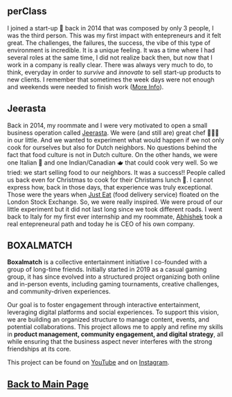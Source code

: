 
## perClass

I joined a start-up 🎯 back in 2014 that was composed by only 3 people, I was the third person. This was my first impact with entepreneurs and it felt great. The challenges, the failures, the success, the vibe of this type of environment is incredible. It is a unique feeling. It was a time where I had several roles at the same time, I did not realize back then, but now that I work in a company is really clear. There was always very much to do, to think, everyday in order to _survive_ and _innovate_ to sell start-up products to new clients. I remember that sometimes the week days were not enough and weekends were needed to finish work ([More Info](https://teoka.github.io/career/work.html)). 

## Jeerasta

Back in 2014, my roommate and I were very motivated to open a small business operation called [Jeerasta](https://www.youtube.com/@jeerasta5220). We were (and still are) great chef 🧑🏻‍🍳 in our little. And we wanted to experiment what would happen if we not only cook for ourselves but also for Dutch neighbors. No questions behind the fact that food culture is not in Dutch culture. On the other hands, we were one Italian 🍕 and one Indian/Canadian 🫖 that could cook very well. So we tried: we start selling food to our neighbors. It was a success!! People called us back even for Christmas to cook for their Christams lunch 🎄. I cannot express how, back in those days, that experience was truly exceptional. Those were the years when [Just Eat](https://en.wikipedia.org/wiki/Just_Eat) (food delivery service) floated on the London Stock Exchange. So, we were really inspired. We were proud of our little experiment but it did not last long since we took different roads. I went back to Italy for my first ever internship and my roommate, [Abhishek](https://www.linkedin.com/in/abhisheksen/) took a real entepreneural path and today he is CEO of his own company.



## BOXALMATCH

**Boxalmatch** is a collective entertainment initiative I co-founded with a group of long-time friends. Initially started in 2019 as a casual gaming group, it has since evolved into a structured project organizing both online and in-person events, including gaming tournaments, creative challenges, and community-driven experiences.  

Our goal is to foster engagement through interactive entertainment, leveraging digital platforms and social experiences. To support this vision, we are building an organized structure to manage content, events, and potential collaborations. This project allows me to apply and refine my skills in **product management, community engagement, and digital strategy**, all while ensuring that the business aspect never interferes with the strong friendships at its core.

This project can be found on [YouTube](https://www.youtube.com/@BOXALMATCH) and on [Instagram](https://www.instagram.com/boxalmatch/).

## [Back to Main Page](https://teoka.github.io)


